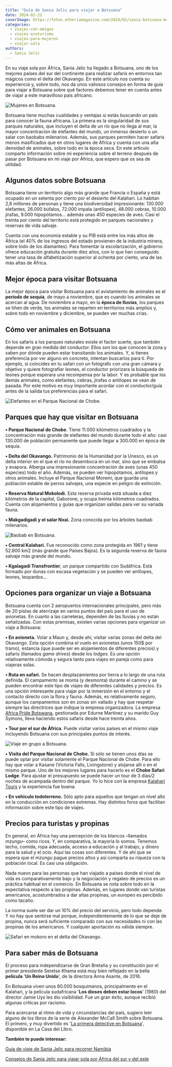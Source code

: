 ```yaml
---
title: "Guía de Sania Jelic para viajar a Botsuana"
date: 2024-02-22
coverImage: https://fotos.etheriamagazine.com/2024/02/sania-botsuana-mujeres.jpg
categories: 
  - viajes-con-amigas
  - viajes-ecoturismo
  - viajes-para-mujeres
  - viajar-sola
authors: 
  - Sania Jelic
---
```


En su viaje sola por África, Sania Jelic ha llegado a Botsuana, uno de los mejores 
países del sur del continente para realizar safaris en entornos tan mágicos como el 
delta del Okavango. En este artículo nos cuenta su experiencia y, sobre todo, nos da 
unos valiosos consejos en forma de guía para viajar a Botsuana sobre qué factores 
debemos tener en cuenta antes de viajar a este maravilloso país africano. 

![Mujeres en Botsuana.](https://fotos.etheriamagazine.com/2024/02/sania-botsuana-mujeres.jpg "Mujeres en Botsuana. © Sania Jelic.")

Botsuana tiene muchas cualidades y ventajas si estás buscando un país para conocer la 
fauna africana. La primera es la singularidad de sus parques naturales, que incluyen el 
delta de un río que no llega al mar, la mayor concentración de elefantes del mundo, un 
inmenso desierto o un salar con baobabs milenarios. Además, sus parques permiten hacer 
safaris menos masificados que en otros lugares de África y cuenta con una alta densidad 
de animales, sobre todo en la época seca. En este artículo comparto información sobre mi 
experiencia sobre el terreno después de pasar por Botsuana en mi viaje por África, que 
espero que os sea de utilidad. 

## Algunos datos sobre Botsuana

Botsuana tiene un territorio algo más grande que Francia o España y está ocupado en un 
setenta por ciento por el desierto del Kalahari. Lo habitan 2,6 millones de personas y 
tiene una biodiversidad impresionante: 130.000 elefantes, 26.000 búfalos, 72.000 impala 
(antílopes), 48.000 cebras, 10.000 jirafas, 9.000 hipopótamos… además unas 450 especies 
de aves. Casi el treinta por ciento del territorio está protegido en parques nacionales 
y reservas de vida salvaje. 

Cuenta con una economía estable y su PIB está entre los más altos de África (el 40% de 
los ingresos del estado provienen de la industria minera, sobre todo de los diamantes). 
Para fomentar la escolarización, el gobierno ofrece educación gratuita durante diez 
años, con lo que han conseguido tener una tasa de alfabetización superior al ochenta por 
ciento, una de las más altas de África. 

## Mejor época para visitar Botsuana

La mejor época para visitar Botsuana para el avistamiento de animales es el **periodo de 
sequía**, de mayo a noviembre, que es cuando los animales se acercan al agua. De 
noviembre a mayo, en la **época de lluvias**, los parques se tiñen de verde, los 
animales se reparten en territorios más amplios y, sobre todo en noviembre y diciembre, 
se pueden ver muchas crías. 

## Cómo ver animales en Botsuana

En los safaris a los parques naturales existe el factor suerte, que también depende en 
gran medida del conductor. Ellos son los que conocen la zona y saben por dónde pueden 
estar transitando los animales. Y, si tienes preferencia por ver alguno en concreto, 
intentan buscarlos para ti. Por ejemplo, si coincides en tu safari con un fotógrafo con 
una gran cámara y objetivo y quiere fotografiar leones, el conductor priorizara la 
búsqueda de leones porque esperara una recompensa por la labor. Y es probable que los 
demás animales, como elefantes, cebras, jirafas o antílopes se vean de pasada. Por este 
motivo es muy importante acordar con el conductor/guía antes de la salida tus 
preferencias para el safari. 

![Elefantes en el Parque Nacional de Chobe.](https://fotos.etheriamagazine.com/2024/02/botsuana-sania-elefantes.jpg "Elefantes en el Parque Nacional de Chobe. © Sania Jelic.")

## Parques que hay que visitar en Botsuana

**• Parque Nacional de Chobe**. Tiene 11.000 kilómetros cuadrados y la concentración más 
grande de elefantes del mundo durante todo el año: casi 130.000 de población permanente 
que puede llegar a 300.000 en época de sequía. 

**• Delta del Okavango.** Patrimonio de la Humanidad por la Unesco, es un delta interior 
en el que el río no desemboca en un mar, sino que se embalsa y evapora. Alberga una 
impresionante concentración de aves (unas 450 especies) todo el año. Además, se pueden 
ver hipopótamos, antílopes y otros animales. Incluye el Parque Nacional Moremi, que 
guarda una población estable de perros salvajes, una especie en peligro de extinción. 

**• Reserva Natural Mokolodi.** Esta reserva privada está situada a diez kilómetros de 
la capital, Gaborone, y ocupa treinta kilómetros cuadrados. Cuenta con alojamientos y 
guías que organizan salidas para ver su variada fauna. 

**• Makgadigadi y el salar Nxai.** Zona conocida por los árboles baobab milenarios. 

![Baobab en Botsuana.](https://fotos.etheriamagazine.com/2024/02/sania-botsuana-baobab.jpg "Baobab en Botsuana. © Sania Jelic.")

**• Central Kalahari.** Fue reconocido como zona protegida en 1961 y tiene 52.800 km2 
(más grande que Países Bajos). Es la segunda reserva de fauna salvaje más grande del 
mundo. 

**• Kgalagadi Transfrontier**, un parque compartido con Sudáfrica. Está formado por 
dunas con escasa vegetación y se pueden ver antílopes, leones, leopardos… 

## Opciones para organizar un viaje a Botsuana

Botsuana cuenta con 2 aeropuertos internacionales principales, pero más de 20 pistas de 
aterrizaje en varios puntos del país para el uso de avionetas. En cuanto a las 
carreteras, dependen de las lluvias y no están señalizadas. Con estas premisas, existen 
varias opciones para organizar un viaje a Botsuana: 

**• En avioneta.** Volar a Maun y, desde ahí, visitar varias zonas del delta del 
Okavango. Esta opción combina el vuelo en avionetas (unos 150$ por tramo), estancia (que 
puede ser en alojamientos de diferentes precios) y safaris (llamados _game drives_) 
desde los _lodges_. Es una opción relativamente cómoda y segura tanto para viajes en 
pareja como para viajeras solas. 

**• Ruta en safari.** Se hacen desplazamientos por tierra a lo largo de una ruta 
definida. El campamento se monta (y desmonta) durante el camino y se pueden encontrar 
este tipo de viajes de diferentes calidades y precios. Es una opción interesante para 
viajar por la inmersión en el entorno y el contacto directo con la flora y fauna. 
Además, es relativamente seguro, aunque los campamentos son en zonas sin vallado y hay 
que respetar siempre las directrices que indique la empresa organizadora. La empresa [Africa 
Pride Botswana](https://africapridebotswana.com/), gestionada por Edurne Martinez y su 
marido Guy Symons, lleva haciendo estos safaris desde hace treinta años. 

**• Tour por el sur de África**. Puede visitar varios países en el mismo viaje 
incluyendo Botsuana con sus principales puntos de interés. 

![Viaje en grupo a Botsuana.](https://fotos.etheriamagazine.com/2024/02/botsuana-sania-viaje-grupo.jpg "Viaje en grupo a Botsuana. © Sania Jelic.")

**• Visita del Parque Nacional de Chobe.** Si sólo se tienen unos días se puede optar 
por visitar solamente el Parque Nacional de Chobe. Para ello hay que volar a Kasane 
(Victoria Falls, Livingstone) y alojarse allí o en el mismo parque. Uno de los mejores 
lugares para hacerlo es el **Chobe Safari Lodge**. Para ajustar el presupuesto se puede 
hacer un tour de 3 días/2 noches de acampada dentro del parque. Yo lo hice con la 
empresa [Kalahari Tours](https://kalaharichobe.com/) y la experiencia fue buena. 

**• En vehículo todoterreno.** Sólo apto para aquellos que tengan un nivel alto en la 
conducción en condiciones extremas. Hay distintos foros que facilitan información sobre 
este tipo de viajes. 

## Precios para turistas y propinas

En general, en África hay una percepción de los blancos –llamados _mzungu_– como ricos. 
Y, en comparativa, la mayoría lo somos. Tenemos techo, comida, ropa adecuada, acceso a 
educación y al trabajo, y dinero para la salud y el ocio. Aquí las cosas son diferentes. 
Y de ahí que se espera que el _mzungu_ pague precios altos y así comparta su riqueza con 
la población local. Es casi una obligación. 

Nada nuevo para las personas que han viajado a países donde el nivel de vida es 
comparativamente bajo y la negociación y regateo de precios es un práctica habitual en 
el comercio. En Botsuana se nota sobre todo en la expectativa respecto a las propinas. 
Además, en lugares donde van turistas americanos, acostumbrados a dar altas propinas, un 
europeo es percibido como tacaño. 

La norma suele ser dar un 10% del precio del servicio, pero todo depende. Y no hay que 
sentirse mal porque, independientemente de lo que se deje de propina, nunca será 
suficiente comparado con sus necesidades ni con las propinas de los americanos. Y 
cualquier aportación es válida siempre. 

![Safari en mokoro en el delta del Okavango.](https://fotos.etheriamagazine.com/2024/02/botsuana-sania-delta-okavango.jpg "Safari en mokoro en el delta del Okavango. © Sania Jelic.")

## Para saber más de Botsuana

El proceso para independizarse de Gran Bretaña y su constitución por el primer 
presidente Seretse Khama está muy bien reflejado en la bella **película** '**Un Reino 
Unido**', de la directora Anna Asante, de 2016. 

En Botsuana viven unos 60.000 bosquimanos, principalmente en el Kalahari, y la película 
sudafricana '**Los dioses deben estar locos**' (1980) del director Jamie Uys les dio 
visibilidad. Fue un gran éxito, aunque recibió algunas críticas por racismo. 

Para acercarse al ritmo de vida y circunstancias del país, sugiero leer alguno de los 
libros de la serie de Alexander McCall Smith sobre Botsuana. El primero, y muy divertido 
es '[La primera detective en 
Botsuana](https://www.casadellibro.com/libro-la-primera-detective-de-botsuana/9788496525191/1031827)', 
disponible en La Casa del Libro. 

**También te puede interesar:** 

[Guía de viaje de Sania Jelic para recorrer 
Namibia](https://etheriamagazine.com/2024/02/09/guia-namibia-sania-jelic/) 

[Consejos de Sania Jelic para viajar sola por África del sur y del 
este](https://etheriamagazine.com/2024/01/31/consejos-viajar-sola-por-africa/)
